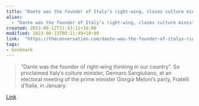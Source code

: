 ```yaml
---
title: "Dante was the founder of Italy’s right-wing, claims culture minister – an expert explains why he’s wrong"
alias:
  - "Dante was the founder of Italy’s right-wing, claims culture minister – an expert explains why he’s wrong"
created: 2023-08-12T21:43:11+10:00
modified: 2023-08-13T00:11:49+10:00
link:  "https://theconversation.com/dante-was-the-founder-of-italys-right-wing-claims-culture-minister-an-expert-explains-why-hes-wrong-198461"
tags:
- bookmark
---
```


> “Dante was the founder of right-wing thinking in our country”. So proclaimed Italy’s culture minister, Gennaro Sangiuliano, at an electoral meeting of the prime minister Giorgia Meloni’s party, Fratelli d’Italia, in January.

[Link](https://theconversation.com/dante-was-the-founder-of-italys-right-wing-claims-culture-minister-an-expert-explains-why-hes-wrong-198461)